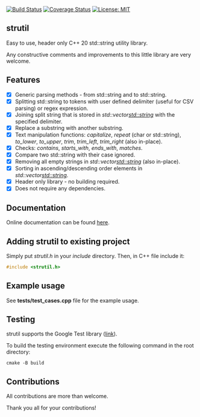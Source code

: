 [![Build Status](https://github.com/tgalaj/strutil/actions/workflows/cpp_cmake.yml/badge.svg)](https://github.com/tgalaj/strutil/actions)
[![Coverage Status](https://coveralls.io/repos/github/tgalaj/strutil/badge.svg?branch=master)](https://coveralls.io/github/tgalaj/strutil?branch=master)
[![License: MIT](https://img.shields.io/badge/License-MIT-yellow.svg)](https://opensource.org/licenses/MIT)

## strutil
Easy to use, header only C++ 20 std::string utility library. 

Any constructive comments and improvements to this little library are very welcome.

## Features
- [x] Generic parsing methods - from std::string and to std::string.
- [x] Splitting std::string to tokens with user defined delimiter (useful for CSV parsing) or regex expression.
- [x] Joining split string that is stored in *std::vector<std::string>* with the specified delimiter.
- [x] Replace a substring with another substring.
- [x] Text manipulation functions: *capitalize*, *repeat* (char or std::string), *to_lower*, *to_upper*, *trim*, *trim_left*, *trim_right* (also in-place).
- [x] Checks: *contains*, *starts_with*, *ends_with*, *matches*.
- [x] Compare two std::string with their case ignored. 
- [x] Removing all empty strings in *std::vector<std::string>* (also in-place).
- [x] Sorting in ascending/descending order elements in *std::vector<std::string>*.
- [x] Header only library - no building required.
- [x] Does not require any dependencies.

## Documentation
Online documentation can be found [here](https://tgalaj.github.io/strutil/).

## Adding strutil to existing project
Simply put *strutil.h* in your *include* directory. Then, in C++ file include it:

```cpp
#include <strutil.h>
```

## Example usage
See **tests/test_cases.cpp** file for the example usage.

## Testing
strutil supports the Google Test library ([link](https://github.com/google/googletest)). 

To build the testing environment execute the following command in the root directory:

```
cmake -B build
```

## Contributions
All contributions are more than welcome. 

Thank you all for your contributions!

